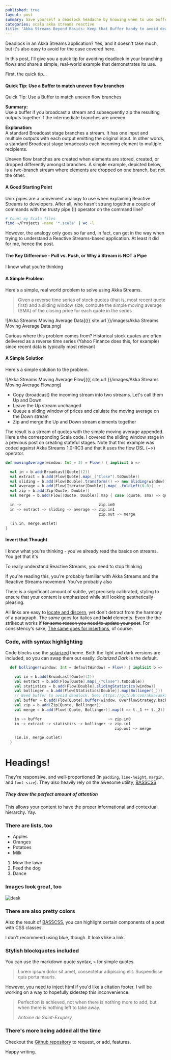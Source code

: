 ```yaml
---
published: true
layout: post
summary: Save yourself a deadlock headache by knowing when to use buffers in your flows
categories: scala akka streams reactive
title: "Akka Streams Beyond Basics: Keep that Buffer handy to avoid deadlock"
---
```


Deadlock in an Akka Streams application? Yes, and it doesn't take much, but it's also easy to avoid for the case covered here.

In this post, I'll give you a quick tip for avoiding deadlock in your branching flows and share a simple, real-world example that demonstrates its use.

First, the quick tip...

#### Quick Tip: Use a Buffer to match uneven flow branches

<aside>Quick Tip: Use a Buffer to match uneven flow branches</aside>

__Summary:__  
Use a buffer if you broadcast a stream and subsequently zip the resulting outputs together if the intermediate branches are uneven.

__Explanation:__  
A standard Broadcast stage branches a stream. It has one input and multiple outputs with each output emitting the original input. In other words, a standard Broadcast stage broadcasts each incoming element to multiple recipients.

Uneven flow branches are created when elements are stored, created, or dropped differently amongst branches. A simple example, depicted below, is a two-branch stream where elements are dropped on one branch, but not the other.

 

#### A Good Starting Point

Unix pipes are a convenient analogy to use when explaining Reactive Streams to developers. After all, who hasn't strung together a couple of commands with the trusty pipe (|) operator on the command line?

````bash
# Count my Scala files
find ~/Projects -name '*.scala' | wc -l
````

However, the analogy only goes so far and, in fact, can get in the way when trying to understand a Reactive Streams-based application. At least it did for me, hence the post.

#### The Key Difference - Pull vs. Push, or Why a Stream is NOT a Pipe

I know what you're thinking 

#### A Simple Problem

Here's a simple, real world problem to solve using Akka Streams.

> Given a reverse time series of stock quotes (that is, most recent quote first) and a sliding window size, compute the simple moving average (SMA) of the closing price for each quote in the series

![Akka Streams Moving Average Data]({{ site.url }}/images/Akka Streams Moving Average Data.png)

Curious where this problem comes from? Historical stock quotes are often delivered as a reverse time series (Yahoo Finance does this, for example) since recent data is typically most relevant

#### A Simple Solution

Here's a simple solution to the problem.

![Akka Streams Moving Average Flow]({{ site.url }}/images/Akka Streams Moving Average Flow.png)

* Copy (broadcast) the incoming stream into two streams. Let's call them Up and Down.
* Leave the Up stream unchanged
* Queue a sliding window of prices and calulate the moving average on the Down stream
* Zip and merge the Up and Down stream elements together

The result is a stream of quotes with the simple moving average appended. Here's the corresponding Scala code. I covered the sliding window stage in a previous post on creating stateful stages. Note that this example was coded against Akka Streams 1.0-RC3 and that it uses the flow DSL (~>) operator.

````scala
def movingAverage(window: Int = 3) = Flow() { implicit b =>

  val in = b.add(Broadcast[Quote](2))
  val extract = b.add(Flow[Quote].map(_("Close").toDouble))
  val sliding = b.add(Flow[Double].transform(() => new Sliding(window)))
  val average = b.add(Flow[Iterator[Double]].map(_.foldLeft(0.0)(_ + _)).map(_ / window))
  val zip = b.add(Zip[Quote, Double])
  val merge = b.add(Flow[(Quote, Double)].map { case (quote, sma) => quote + ("SMA" -> f"$sma%1.2f") })

  in ~>                                  zip.in0
  in ~> extract ~> sliding ~> average ~> zip.in1
                                         zip.out ~> merge

  (in.in, merge.outlet)
}
````


#### Invert that Thought

I know what you're thinking - you've already read the basics on streams. You get that it's 

To really understand Reactive Streams, you need to stop thinking

If you're reading this, you're probably familiar with Akka Streams and the Reactive Streams movement. You've probably also 

There is a significant amount of subtle, yet precisely calibrated, styling to ensure
that your content is emphasized while still looking aesthetically pleasing.

All links are easy to [locate and discern](#), yet don't detract from the harmony
of a paragraph. The _same_ goes for italics and __bold__ elements. Even the the strikeout
works if <del>for some reason you need to update your post</del>. For consistency's sake,
<ins>The same goes for insertions</ins>, of course.

### Code, with syntax highlighting

Code blocks use the [solarized](http://ethanschoonover.com/solarized) theme. Both the light and
dark versions are included, so you can swap them out easily. _Solarized Dark_ is the default.

````scala
  def bollinger(window: Int = defaultWindow) = Flow() { implicit b =>

    val in = b.add(Broadcast[Quote](2))
    val extract = b.add(Flow[Quote].map(_("Close").toDouble))
    val statistics = b.add(Flow[Double].slidingStatistics(window))
    val bollinger = b.add(Flow[Statistics[Double]].map(Bollinger(_)))
    // Need buffer to avoid deadlock. See: https://github.com/akka/akka/issues/17435
    val buffer = b.add(Flow[Quote].buffer(window, OverflowStrategy.backpressure))
    val zip = b.add(Zip[Quote, Bollinger])
    val merge = b.add(Flow[(Quote, Bollinger)].map(t => t._1 ++ t._2))

    in ~> buffer                             ~> zip.in0
    in ~> extract ~> statistics ~> bollinger ~> zip.in1
                                                zip.out ~> merge

    (in.in, merge.outlet)
  }
````

# Headings!

They're responsive, and well-proportioned (in `padding`, `line-height`, `margin`, and `font-size`).
They also heavily rely on the awesome utility, [BASSCSS](http://www.basscss.com/).

##### They draw the perfect amount of attention

This allows your content to have the proper informational and contextual hierarchy. Yay.

### There are lists, too

  * Apples
  * Oranges
  * Potatoes
  * Milk

  1. Mow the lawn
  2. Feed the dog
  3. Dance

### Images look great, too

![desk](https://cloud.githubusercontent.com/assets/1424573/3378137/abac6d7c-fbe6-11e3-8e09-55745b6a8176.png)


### There are also pretty colors

Also the result of [BASSCSS](http://www.basscss.com/), you can <span class="bg-dark-gray white">highlight</span> certain components
of a <span class="red">post</span> <span class="mid-gray">with</span> <span class="green">CSS</span> <span class="orange">classes</span>.

I don't recommend using blue, though. It looks like a <span class="blue">link</span>.

### Stylish blockquotes included

You can use the markdown quote syntax, `>` for simple quotes.

> Lorem ipsum dolor sit amet, consectetur adipiscing elit. Suspendisse quis porta mauris.

However, you need to inject html if you'd like a citation footer. I will be working on a way to
hopefully sidestep this inconvenience.

<blockquote>
  <p>
    Perfection is achieved, not when there is nothing more to add, but when there is nothing left to take away.
  </p>
  <footer><cite title="Antoine de Saint-Exupéry">Antoine de Saint-Exupéry</cite></footer>
</blockquote>

### There's more being added all the time

Checkout the [Github repository](https://github.com/johnotander/pixyll) to request,
or add, features.

Happy writing.
